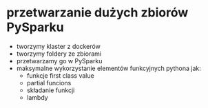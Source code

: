 # przetwarzanie dużych zbiorów PySparku 

- tworzymy klaster z dockerów
- tworzymy foldery ze zbiorami
- przetwarzamy go w PySparku
- maksymalne wykorzystanie elementów funkcyjnych pythona jak:
  - funkcje first class value
  - partial funcions
  - składanie funkcji
  - lambdy
